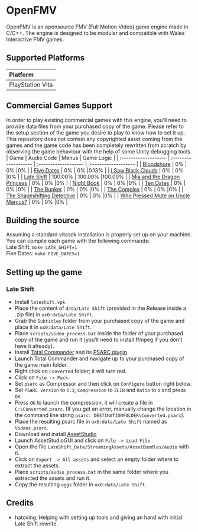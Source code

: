 # OpenFMV
OpenFMV is an opensource FMV (Full Motion Video) game engine made in C/C++. The engine is designed to be modular and compatible with Wales Interactive FMV games.

## Supported Platforms
| Platform         |
| :------------------- |
| PlayStation Vita     |

## Commercial Games Support
In order to play existing commercial games with this engine, you'll need to provide data files from your purchased copy of the game. Please refer to the setup section of the game you desire to play to know how to set it up.
This repository does not contain any copyrighted asset coming from the games and the game code has been completely rewritten from scratch by observing the game behaviour with the help of some Unity debugging tools.
| Game | Audio Code | Menus | Game Logic |
| :------------------- | :------------------- | :------------------- | :------------------- |
| [Bloodshore](https://store.steampowered.com/app/1490840/Bloodshore/)     | 0% | 0% |0% |
| [Five Dates](https://store.steampowered.com/app/1353270/Five_Dates/)     | 0% | 0% |0.13% |
| [I Saw Black Clouds](https://store.steampowered.com/app/1346830/I_Saw_Black_Clouds/)     | 0% | 0% |0% |
| [Late Shift](https://store.steampowered.com/app/584980/Late_Shift/)     | 100.00% | 100.00% |100.00% |
| [Mia and the Dragon Princess](https://store.steampowered.com/app/1837580/Mia_and_the_Dragon_Princess/)     | 0% | 0% |0% |
| [Night Book](https://store.steampowered.com/app/1477920/Night_Book/)     | 0% | 0% |0% |
| [Ten Dates](https://store.steampowered.com/app/1946070/Ten_Dates/)     | 0% | 0% |0% |
| [The Bunker](https://store.steampowered.com/app/481110/The_Bunker/)     | 0% | 0% |0% |
| [The Complex](https://store.steampowered.com/app/1107790/The_Complex/)     | 0% | 0% |0% |
| [The Shapeshifting Detective](https://store.steampowered.com/app/898650/The_Shapeshifting_Detective/)     | 0% | 0% |0% |
| [Who Pressed Mute on Uncle Marcus?](https://store.steampowered.com/app/1628130/Who_Pressed_Mute_on_Uncle_Marcus/)     | 0% | 0% |0% |

## Building the source
Assuming a standard vitasdk installation is properly set up on your machine. You can compile each game with the following commands:<br>
Late Shift: `make LATE_SHIFT=1`<br>
Five Dates: `make FIVE_DATES=1`

## Setting up the game
### Late Shift
- Install `lateshift.vpk`.
- Place the content of `data/Late Shift` (provided in the Release inside a .zip file) in `ux0:data/Late Shift`.
- Grab the `Subtitles` folder from your purchased copy of the game and place it in `ux0:data/Late Shift`.
- Place `scripts/video_process.bat` inside the folder of your purchased copy of the game and run it (you'll need to install ffmpeg if you don't have it already).
- Install [Total Commander](https://www.ghisler.com/download.htm) and its [PSARC plugin](http://totalcmd.net/plugring/PSARC.html).
- Launch Total Commander and navigate up to your purchased copy of the game main folder.
- Right click on `Converted` folder; it will turn red.
- Click on `File -> Pack`.
- Set `psarc` as Compressor and then click on `Configure` button right below.
- Set `PSARC Version` to `1.3`, `Compression` to `ZLIB` and `Ratio` to `0` and press `OK`.
- Press `OK` to launch the compression, it will create a file in `C:\Converted.psarc`. (If you get an error, manually change the location in the command line string `psarc: DESTINATIONFOLDER\Converted.psarc`).
- Place the resulting psarc file in `ux0:data/Late Shift` named as `Videos.psarc`.
- Download and install [AssetStudio](https://github.com/Perfare/AssetStudio/releases/tag/v0.16.47)
- Launch AssetStudioGUI and click on `File -> Load File`.
- Open the file `LateShift_Data/StreamingAssets/AssetBundles/audio` with it.
- Click on `Export -> All assets` and select an empty folder where to extract the assets.
- Place `scripts/audio_process.bat` in the same folder where you extracted the assets and run it.
- Copy the resulting `oggs` folder in `ux0:data/Late Shift`.

## Credits
- hatoving: Helping with setting up tools and giving an hand with initial Late Shift rewrite.
